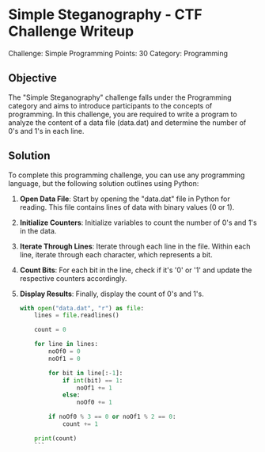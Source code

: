 # Simple Steganography - CTF Challenge Writeup

Challenge: Simple Programming
Points: 30
Category: Programming

## Objective
The "Simple Steganography" challenge falls under the Programming category and aims to introduce participants to the concepts of programming. In this challenge, you are required to write a program to analyze the content of a data file (data.dat) and determine the number of 0's and 1's in each line.

## Solution
To complete this programming challenge, you can use any programming language, but the following solution outlines using Python:

1. **Open Data File**: Start by opening the "data.dat" file in Python for reading. This file contains lines of data with binary values (0 or 1).

2. **Initialize Counters**: Initialize variables to count the number of 0's and 1's in the data.

3. **Iterate Through Lines**: Iterate through each line in the file. Within each line, iterate through each character, which represents a bit.

4. **Count Bits**: For each bit in the line, check if it's '0' or '1' and update the respective counters accordingly.

5. **Display Results**: Finally, display the count of 0's and 1's.

    ```python
    with open("data.dat", "r") as file: 
    	lines = file.readlines()
    
    	count = 0
    
    	for line in lines: 
    		noOf0 = 0
    		noOf1 = 0
    
    		for bit in line[:-1]:
    			if int(bit) == 1: 
    				noOf1 += 1
    			else:
    				noOf0 += 1
    
    		if noOf0 % 3 == 0 or noOf1 % 2 == 0:
    			count += 1
    
    	print(count)
        ```
